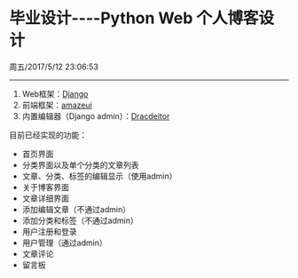 # 毕业设计----Python Web 个人博客设计
周五/2017/5/12 23:06:53 

----------

1. Web框架：[Django](https://www.djangoproject.com/)
2. 前端框架：[amazeui](http://amazeui.org/)
3. 内置编辑器（Django admin）：[Dracdeitor](https://github.com/agusmakmun/dracos-markdown-editor)

目前已经实现的功能：  
- 首页界面  
- 分类界面以及单个分类的文章列表  
- 文章、分类、标签的编辑显示（使用admin）  
- 关于博客界面  
- 文章详细界面
- 添加编辑文章（不通过admin）
- 添加分类和标签（不通过admin）
- 用户注册和登录
- 用户管理（通过admin）
- 文章评论
- 留言板
